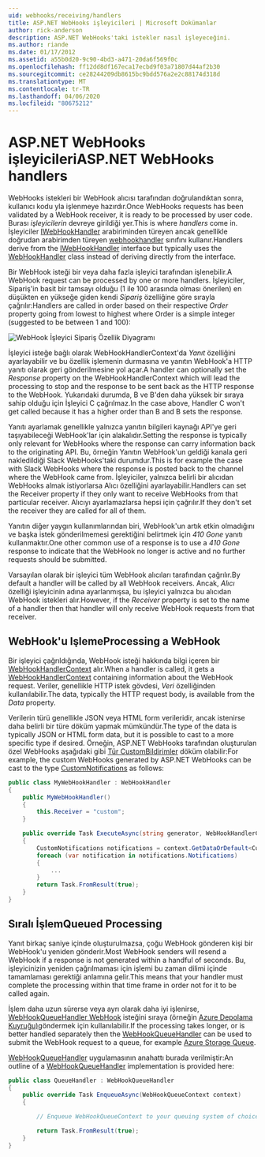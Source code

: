 ```yaml
---
uid: webhooks/receiving/handlers
title: ASP.NET WebHooks işleyicileri | Microsoft Dokümanlar
author: rick-anderson
description: ASP.NET WebHooks'taki istekler nasıl işleyeceğini.
ms.author: riande
ms.date: 01/17/2012
ms.assetid: a55b0d20-9c90-4bd3-a471-20da6f569f0c
ms.openlocfilehash: ff12dd8df167eca17ecbd9f03a71807d44af2b30
ms.sourcegitcommit: ce28244209db8615bc9bdd576a2e2c88174d318d
ms.translationtype: MT
ms.contentlocale: tr-TR
ms.lasthandoff: 04/06/2020
ms.locfileid: "80675212"
---
```

# <a name="aspnet-webhooks-handlers"></a><span data-ttu-id="95a35-103">ASP.NET WebHooks işleyicileri</span><span class="sxs-lookup"><span data-stu-id="95a35-103">ASP.NET WebHooks handlers</span></span>

<span data-ttu-id="95a35-104">WebHooks istekleri bir WebHook alıcısı tarafından doğrulandıktan sonra, kullanıcı kodu yla işlenmeye hazırdır.</span><span class="sxs-lookup"><span data-stu-id="95a35-104">Once WebHooks requests has been validated by a WebHook receiver, it is ready to be processed by user code.</span></span> <span data-ttu-id="95a35-105">Burası *işleyicilerin* devreye girildiği yer.</span><span class="sxs-lookup"><span data-stu-id="95a35-105">This is where *handlers* come in.</span></span> <span data-ttu-id="95a35-106">İşleyiciler [IWebHookHandler](https://github.com/aspnet/WebHooks/blob/master/src/Microsoft.AspNet.WebHooks.Receivers/WebHooks/WebHookHandler.cs) arabiriminden türeyen ancak genellikle doğrudan arabirimden türeyen [webhookhandler](https://github.com/aspnet/WebHooks/blob/master/src/Microsoft.AspNet.WebHooks.Receivers/WebHooks/WebHookHandler.cs) sınıfını kullanır.</span><span class="sxs-lookup"><span data-stu-id="95a35-106">Handlers derive from the [IWebHookHandler](https://github.com/aspnet/WebHooks/blob/master/src/Microsoft.AspNet.WebHooks.Receivers/WebHooks/WebHookHandler.cs) interface but typically uses the [WebHookHandler](https://github.com/aspnet/WebHooks/blob/master/src/Microsoft.AspNet.WebHooks.Receivers/WebHooks/WebHookHandler.cs) class instead of deriving directly from the interface.</span></span>

<span data-ttu-id="95a35-107">Bir WebHook isteği bir veya daha fazla işleyici tarafından işlenebilir.</span><span class="sxs-lookup"><span data-stu-id="95a35-107">A WebHook request can be processed by one or more handlers.</span></span> <span data-ttu-id="95a35-108">İşleyiciler, Sipariş'in basit bir tamsayı olduğu (1 ile 100 arasında olması önerilen) en düşükten en yükseğe giden kendi *Sipariş* özelliğine göre sırayla çağrılır:</span><span class="sxs-lookup"><span data-stu-id="95a35-108">Handlers are called in order based on their respective *Order* property going from lowest to highest where Order is a simple integer (suggested to be between 1 and 100):</span></span>

![WebHook İşleyici Sipariş Özellik Diyagramı](_static/Handlers.png)

<span data-ttu-id="95a35-110">İşleyici isteğe bağlı olarak WebHookHandlerContext'da *Yanıt* özelliğini ayarlayabilir ve bu özellik işlemenin durmasına ve yanıtın WebHook'a HTTP yanıtı olarak geri gönderilmesine yol açar.</span><span class="sxs-lookup"><span data-stu-id="95a35-110">A handler can optionally set the *Response* property on the WebHookHandlerContext which will lead the processing to stop and the response to be sent back as the HTTP response to the WebHook.</span></span> <span data-ttu-id="95a35-111">Yukarıdaki durumda, B ve B'den daha yüksek bir sıraya sahip olduğu için İşleyici C çağrılmaz.</span><span class="sxs-lookup"><span data-stu-id="95a35-111">In the case above, Handler C won't get called because it has a higher order than B and B sets the response.</span></span>

<span data-ttu-id="95a35-112">Yanıtı ayarlamak genellikle yalnızca yanıtın bilgileri kaynağı API'ye geri taşıyabileceği WebHook'lar için alakalıdır.</span><span class="sxs-lookup"><span data-stu-id="95a35-112">Setting the response is typically only relevant for WebHooks where the response can carry information back to the originating API.</span></span> <span data-ttu-id="95a35-113">Bu, örneğin Yanıtın WebHook'un geldiği kanala geri nakledildiği Slack WebHooks'taki durumdur.</span><span class="sxs-lookup"><span data-stu-id="95a35-113">This is for example the case with Slack WebHooks where the response is posted back to the channel where the WebHook came from.</span></span> <span data-ttu-id="95a35-114">İşleyiciler, yalnızca belirli bir alıcıdan WebHooks almak istiyorlarsa Alıcı özelliğini ayarlayabilir.</span><span class="sxs-lookup"><span data-stu-id="95a35-114">Handlers can set the Receiver property if they only want to receive WebHooks from that particular receiver.</span></span> <span data-ttu-id="95a35-115">Alıcıyı ayarlamazlarsa hepsi için çağrılır.</span><span class="sxs-lookup"><span data-stu-id="95a35-115">If they don't set the receiver they are called for all of them.</span></span>

<span data-ttu-id="95a35-116">Yanıtın diğer yaygın kullanımlarından biri, WebHook'un artık etkin olmadığını ve başka istek gönderilmemesi gerektiğini belirtmek için *410 Gone* yanıtı kullanmaktır.</span><span class="sxs-lookup"><span data-stu-id="95a35-116">One other common use of a response is to use a *410 Gone* response to indicate that the WebHook no longer is active and no further requests should be submitted.</span></span>

<span data-ttu-id="95a35-117">Varsayılan olarak bir işleyici tüm WebHook alıcıları tarafından çağrılır.</span><span class="sxs-lookup"><span data-stu-id="95a35-117">By default a handler will be called by all WebHook receivers.</span></span> <span data-ttu-id="95a35-118">Ancak, *Alıcı* özelliği işleyicinin adına ayarlanmışsa, bu işleyici yalnızca bu alıcıdan WebHook istekleri alır.</span><span class="sxs-lookup"><span data-stu-id="95a35-118">However, if the *Receiver* property is set to the name of a handler then that handler will only receive WebHook requests from that receiver.</span></span>

## <a name="processing-a-webhook"></a><span data-ttu-id="95a35-119">WebHook'u Işleme</span><span class="sxs-lookup"><span data-stu-id="95a35-119">Processing a WebHook</span></span>

<span data-ttu-id="95a35-120">Bir işleyici çağrıldığında, WebHook isteği hakkında bilgi içeren bir [WebHookHandlerContext](https://github.com/aspnet/WebHooks/blob/master/src/Microsoft.AspNet.WebHooks.Receivers/WebHooks/WebHookHandlerContext.cs) alır.</span><span class="sxs-lookup"><span data-stu-id="95a35-120">When a handler is called, it gets a [WebHookHandlerContext](https://github.com/aspnet/WebHooks/blob/master/src/Microsoft.AspNet.WebHooks.Receivers/WebHooks/WebHookHandlerContext.cs) containing information about the WebHook request.</span></span> <span data-ttu-id="95a35-121">Veriler, genellikle HTTP istek gövdesi, *Veri* özelliğinden kullanılabilir.</span><span class="sxs-lookup"><span data-stu-id="95a35-121">The data, typically the HTTP request body, is available from the *Data* property.</span></span>

<span data-ttu-id="95a35-122">Verilerin türü genellikle JSON veya HTML form verileridir, ancak istenirse daha belirli bir türe döküm yapmak mümkündür.</span><span class="sxs-lookup"><span data-stu-id="95a35-122">The type of the data is typically JSON or HTML form data, but it is possible to cast to a more specific type if desired.</span></span> <span data-ttu-id="95a35-123">Örneğin, ASP.NET WebHooks tarafından oluşturulan özel WebHooks aşağıdaki gibi [Tür CustomBildirimler](https://github.com/aspnet/WebHooks/blob/master/src/Microsoft.AspNet.WebHooks.Receivers.Custom/WebHooks/CustomNotifications.cs) döküm olabilir:</span><span class="sxs-lookup"><span data-stu-id="95a35-123">For example, the custom WebHooks generated by ASP.NET WebHooks can be cast to the type [CustomNotifications](https://github.com/aspnet/WebHooks/blob/master/src/Microsoft.AspNet.WebHooks.Receivers.Custom/WebHooks/CustomNotifications.cs) as follows:</span></span>

```csharp
public class MyWebHookHandler : WebHookHandler
{
    public MyWebHookHandler()
    {
        this.Receiver = "custom";
    }

    public override Task ExecuteAsync(string generator, WebHookHandlerContext context)
    {
        CustomNotifications notifications = context.GetDataOrDefault<CustomNotifications>();
        foreach (var notification in notifications.Notifications)
        {
            ...
        }
        return Task.FromResult(true);
    }
}
```

  ## <a name="queued-processing"></a><span data-ttu-id="95a35-124">Sıralı İşlem</span><span class="sxs-lookup"><span data-stu-id="95a35-124">Queued Processing</span></span>

<span data-ttu-id="95a35-125">Yanıt birkaç saniye içinde oluşturulmazsa, çoğu WebHook gönderen kişi bir WebHook'u yeniden gönderir.</span><span class="sxs-lookup"><span data-stu-id="95a35-125">Most WebHook senders will resend a WebHook if a response is not generated within a handful of seconds.</span></span> <span data-ttu-id="95a35-126">Bu, işleyicinizin yeniden çağrılmaması için işlemi bu zaman dilimi içinde tamamlaması gerektiği anlamına gelir.</span><span class="sxs-lookup"><span data-stu-id="95a35-126">This means that your handler must complete the processing within that time frame in order not for it to be called again.</span></span>

<span data-ttu-id="95a35-127">İşlem daha uzun sürerse veya ayrı olarak daha iyi işlenirse, [WebHookQueueHandler WebHook](https://github.com/aspnet/WebHooks/blob/master/src/Microsoft.AspNet.WebHooks.Receivers/WebHooks/WebHookQueueHandler.cs) isteğini sıraya (örneğin [Azure Depolama Kuyruğu)](https://msdn.microsoft.com/library/azure/dd179353.aspx)göndermek için kullanılabilir.</span><span class="sxs-lookup"><span data-stu-id="95a35-127">If the processing takes longer, or is better handled separately then the [WebHookQueueHandler](https://github.com/aspnet/WebHooks/blob/master/src/Microsoft.AspNet.WebHooks.Receivers/WebHooks/WebHookQueueHandler.cs) can be used to submit the WebHook request to a queue, for example [Azure Storage Queue](https://msdn.microsoft.com/library/azure/dd179353.aspx).</span></span>

<span data-ttu-id="95a35-128">[WebHookQueueHandler](https://github.com/aspnet/WebHooks/blob/master/src/Microsoft.AspNet.WebHooks.Receivers/WebHooks/WebHookQueueHandler.cs) uygulamasının anahattı burada verilmiştir:</span><span class="sxs-lookup"><span data-stu-id="95a35-128">An outline of a [WebHookQueueHandler](https://github.com/aspnet/WebHooks/blob/master/src/Microsoft.AspNet.WebHooks.Receivers/WebHooks/WebHookQueueHandler.cs) implementation is provided here:</span></span>

```csharp
public class QueueHandler : WebHookQueueHandler
{
    public override Task EnqueueAsync(WebHookQueueContext context)
    {

        // Enqueue WebHookQueueContext to your queuing system of choice

        return Task.FromResult(true);
    }
}
```
